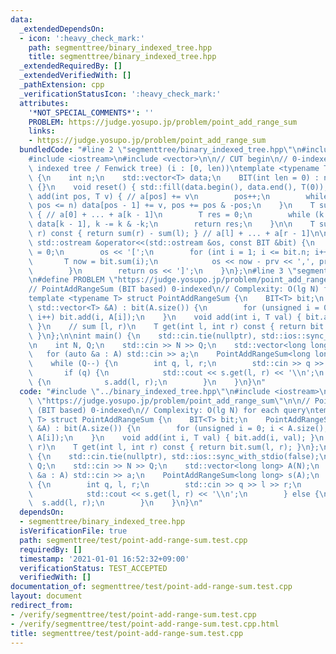 ```yaml
---
data:
  _extendedDependsOn:
  - icon: ':heavy_check_mark:'
    path: segmenttree/binary_indexed_tree.hpp
    title: segmenttree/binary_indexed_tree.hpp
  _extendedRequiredBy: []
  _extendedVerifiedWith: []
  _pathExtension: cpp
  _verificationStatusIcon: ':heavy_check_mark:'
  attributes:
    '*NOT_SPECIAL_COMMENTS*': ''
    PROBLEM: https://judge.yosupo.jp/problem/point_add_range_sum
    links:
    - https://judge.yosupo.jp/problem/point_add_range_sum
  bundledCode: "#line 2 \"segmenttree/binary_indexed_tree.hpp\"\n#include <algorithm>\n\
    #include <iostream>\n#include <vector>\n\n// CUT begin\n// 0-indexed BIT (binary\
    \ indexed tree / Fenwick tree) (i : [0, len))\ntemplate <typename T> struct BIT\
    \ {\n    int n;\n    std::vector<T> data;\n    BIT(int len = 0) : n(len), data(len)\
    \ {}\n    void reset() { std::fill(data.begin(), data.end(), T(0)); }\n    void\
    \ add(int pos, T v) { // a[pos] += v\n        pos++;\n        while (pos > 0 and\
    \ pos <= n) data[pos - 1] += v, pos += pos & -pos;\n    }\n    T sum(int k) const\
    \ { // a[0] + ... + a[k - 1]\n        T res = 0;\n        while (k > 0) res +=\
    \ data[k - 1], k -= k & -k;\n        return res;\n    }\n\n    T sum(int l, int\
    \ r) const { return sum(r) - sum(l); } // a[l] + ... + a[r - 1]\n\n    friend\
    \ std::ostream &operator<<(std::ostream &os, const BIT &bit) {\n        T prv\
    \ = 0;\n        os << '[';\n        for (int i = 1; i <= bit.n; i++) {\n     \
    \       T now = bit.sum(i);\n            os << now - prv << ',', prv = now;\n\
    \        }\n        return os << ']';\n    }\n};\n#line 3 \"segmenttree/test/point-add-range-sum.test.cpp\"\
    \n#define PROBLEM \"https://judge.yosupo.jp/problem/point_add_range_sum\"\n\n\
    // PointAddRangeSum (BIT based) 0-indexed\n// Complexity: O(lg N) for each query\n\
    template <typename T> struct PointAddRangeSum {\n    BIT<T> bit;\n    PointAddRangeSum(const\
    \ std::vector<T> &A) : bit(A.size()) {\n        for (unsigned i = 0; i < A.size();\
    \ i++) bit.add(i, A[i]);\n    }\n    void add(int i, T val) { bit.add(i, val);\
    \ }\n    // sum [l, r)\n    T get(int l, int r) const { return bit.sum(l, r);\
    \ }\n};\n\nint main() {\n    std::cin.tie(nullptr), std::ios::sync_with_stdio(false);\n\
    \n    int N, Q;\n    std::cin >> N >> Q;\n    std::vector<long long> A(N);\n \
    \   for (auto &a : A) std::cin >> a;\n    PointAddRangeSum<long long> s(A);\n\
    \    while (Q--) {\n        int q, l, r;\n        std::cin >> q >> l >> r;\n \
    \       if (q) {\n            std::cout << s.get(l, r) << '\\n';\n        } else\
    \ {\n            s.add(l, r);\n        }\n    }\n}\n"
  code: "#include \"../binary_indexed_tree.hpp\"\n#include <iostream>\n#define PROBLEM\
    \ \"https://judge.yosupo.jp/problem/point_add_range_sum\"\n\n// PointAddRangeSum\
    \ (BIT based) 0-indexed\n// Complexity: O(lg N) for each query\ntemplate <typename\
    \ T> struct PointAddRangeSum {\n    BIT<T> bit;\n    PointAddRangeSum(const std::vector<T>\
    \ &A) : bit(A.size()) {\n        for (unsigned i = 0; i < A.size(); i++) bit.add(i,\
    \ A[i]);\n    }\n    void add(int i, T val) { bit.add(i, val); }\n    // sum [l,\
    \ r)\n    T get(int l, int r) const { return bit.sum(l, r); }\n};\n\nint main()\
    \ {\n    std::cin.tie(nullptr), std::ios::sync_with_stdio(false);\n\n    int N,\
    \ Q;\n    std::cin >> N >> Q;\n    std::vector<long long> A(N);\n    for (auto\
    \ &a : A) std::cin >> a;\n    PointAddRangeSum<long long> s(A);\n    while (Q--)\
    \ {\n        int q, l, r;\n        std::cin >> q >> l >> r;\n        if (q) {\n\
    \            std::cout << s.get(l, r) << '\\n';\n        } else {\n          \
    \  s.add(l, r);\n        }\n    }\n}\n"
  dependsOn:
  - segmenttree/binary_indexed_tree.hpp
  isVerificationFile: true
  path: segmenttree/test/point-add-range-sum.test.cpp
  requiredBy: []
  timestamp: '2021-01-01 16:52:32+09:00'
  verificationStatus: TEST_ACCEPTED
  verifiedWith: []
documentation_of: segmenttree/test/point-add-range-sum.test.cpp
layout: document
redirect_from:
- /verify/segmenttree/test/point-add-range-sum.test.cpp
- /verify/segmenttree/test/point-add-range-sum.test.cpp.html
title: segmenttree/test/point-add-range-sum.test.cpp
---
```

